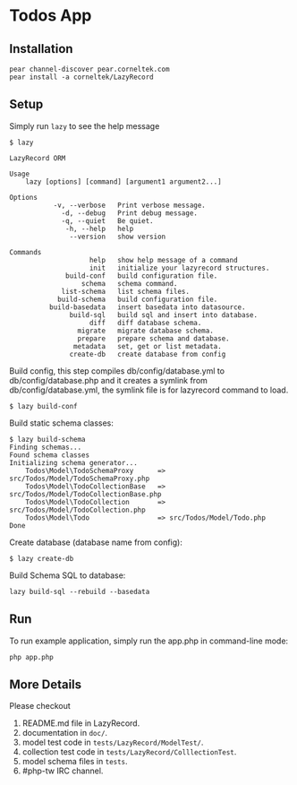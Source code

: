 Todos App
==========

Installation
------------

    pear channel-discover pear.corneltek.com
    pear install -a corneltek/LazyRecord

Setup
------

Simply run `lazy` to see the help message

    $ lazy

    LazyRecord ORM
    
    Usage
    	lazy [options] [command] [argument1 argument2...]
    
    Options
               -v, --verbose   Print verbose message.
                 -d, --debug   Print debug message.
                 -q, --quiet   Be quiet.
                  -h, --help   help
                   --version   show version
    
    Commands
                        help   show help message of a command
                        init   initialize your lazyrecord structures.
                  build-conf   build configuration file.
                      schema   schema command.
                 list-schema   list schema files.
                build-schema   build configuration file.
              build-basedata   insert basedata into datasource.
                   build-sql   build sql and insert into database.
                        diff   diff database schema.
                     migrate   migrate database schema.
                     prepare   prepare schema and database.
                    metadata   set, get or list metadata.
                   create-db   create database from config

Build config, this step compiles db/config/database.yml to db/config/database.php
and it creates a symlink from db/config/database.yml, the symlink file is for lazyrecord 
command to load.

    $ lazy build-conf

Build static schema classes:

    $ lazy build-schema
    Finding schemas...
    Found schema classes
    Initializing schema generator...
    	Todos\Model\TodoSchemaProxy      => src/Todos/Model/TodoSchemaProxy.php
    	Todos\Model\TodoCollectionBase   => src/Todos/Model/TodoCollectionBase.php
    	Todos\Model\TodoCollection       => src/Todos/Model/TodoCollection.php
    	Todos\Model\Todo                 => src/Todos/Model/Todo.php
    Done

Create database (database name from config):

    $ lazy create-db

Build Schema SQL to database:

    lazy build-sql --rebuild --basedata

Run
---

To run example application, simply run the app.php in command-line mode:

    php app.php


More Details
------------

Please checkout 

1. README.md file in LazyRecord.
2. documentation in `doc/`.
3. model test code in `tests/LazyRecord/ModelTest/`.
4. collection test code in `tests/LazyRecord/ColllectionTest`.
5. model schema files in `tests`.
6. #php-tw IRC channel.

